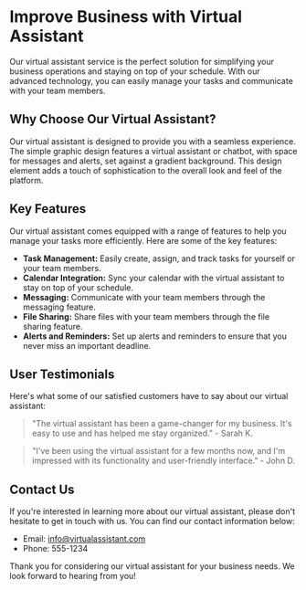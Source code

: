 <!--font:Montserrat-->

# Improve Business with Virtual Assistant

Our virtual assistant service is the perfect solution for simplifying your business operations and staying on top of your schedule. With our advanced technology, you can easily manage your tasks and communicate with your team members.

## Why Choose Our Virtual Assistant?

Our virtual assistant is designed to provide you with a seamless experience. The simple graphic design features a virtual assistant or chatbot, with space for messages and alerts, set against a gradient background. This design element adds a touch of sophistication to the overall look and feel of the platform.

## Key Features

Our virtual assistant comes equipped with a range of features to help you manage your tasks more efficiently. Here are some of the key features:

- **Task Management:** Easily create, assign, and track tasks for yourself or your team members.
- **Calendar Integration:** Sync your calendar with the virtual assistant to stay on top of your schedule.
- **Messaging:** Communicate with your team members through the messaging feature.
- **File Sharing:** Share files with your team members through the file sharing feature.
- **Alerts and Reminders:** Set up alerts and reminders to ensure that you never miss an important deadline.

## User Testimonials

Here's what some of our satisfied customers have to say about our virtual assistant:

> "The virtual assistant has been a game-changer for my business. It's easy to use and has helped me stay organized." - Sarah K.

> "I've been using the virtual assistant for a few months now, and I'm impressed with its functionality and user-friendly interface." - John D.

## Contact Us

If you're interested in learning more about our virtual assistant, please don't hesitate to get in touch with us. You can find our contact information below:

- Email: info@virtualassistant.com
- Phone: 555-1234

Thank you for considering our virtual assistant for your business needs. We look forward to hearing from you!

<!--

Write me content for website with wallpaper which alt text is:

"A wallpaper with a simple graphic of a virtual assistant or chatbot, with space for messages and alerts, set against a gradient background."

The name/title of the page should not be 1:1 copy of the alt text but rather a real content of the website which is using this wallpaper.

- Use markdown format 
- Start with heading
- Heading should be short and concise
- The content should look like a real website 
- The website should not be about the wallpaper, wallpaper is just a related background
- Heading should be contain work "wallpaper" or "background"
- Include real sections like references, contact, user stories, etc. use things relevant to the page purpose.
- Feel free to use structure like headings, bullets, numbering, blockquotes, paragraphs, horizontal lines, etc.
- You can use formatting like bold or _italic_
- You can include UTF-8 emojis
- Links should be only #hash anchors (and you can refer to the document itself)
- Do not include images


---


# Virtual Assistant for Your Business

Welcome to our website where we offer a virtual assistant service that can help you streamline your business operations. Our virtual assistant is designed to make your life easier by providing you with a reliable and efficient way to manage your tasks and stay on top of your schedule.

## Why Choose Our Virtual Assistant?

Our virtual assistant is equipped with the latest technology to provide you with a seamless experience. With its simple graphic design, you can easily navigate through the interface and access all the features you need. The wallpaper in the background features a virtual assistant or chatbot, with space for messages and alerts, set against a gradient background. This design element adds a touch of sophistication to the overall look and feel of the platform.

## Features

Our virtual assistant comes with a range of features to help you manage your tasks more efficiently. Here are some of the key features:

- **Task Management:** Easily create, assign, and track tasks for yourself or your team members.
- **Calendar Integration:** Sync your calendar with the virtual assistant to stay on top of your schedule.
- **Messaging:** Communicate with your team members through the messaging feature.
- **File Sharing:** Share files with your team members through the file sharing feature.
- **Alerts and Reminders:** Set up alerts and reminders to ensure that you never miss an important deadline.

## User Stories

Don't just take our word for it - here are some user stories from our satisfied customers:

> "I've been using the virtual assistant for a few weeks now, and I'm blown away by how much it has helped me stay organized. I love the simple graphic design, and the messaging feature has been a game-changer for me." - John D.

> "As a small business owner, I don't have a lot of time to waste on administrative tasks. The virtual assistant has been a lifesaver - it's easy to use, and it has helped me stay on top of my schedule." - Sarah K.

## References

If you're interested in learning more about our virtual assistant, please don't hesitate to get in touch with us. You can find our contact information below:

- Email: info@virtualassistant.com
- Phone: 555-1234

Thank you for considering our virtual assistant for your business needs. We look forward to hearing from you!


---


Heading is too long, rewrite whole content.


---


# Simplify Your Business with a Virtual Assistant

Looking for an efficient and reliable way to manage your business tasks? Look no further than our virtual assistant service! Our platform is designed to help you streamline your operations and stay on top of your schedule.

## Why Choose Our Virtual Assistant?

Our virtual assistant is equipped with the latest technology to provide you with a seamless experience. The simple graphic design features a virtual assistant or chatbot, with space for messages and alerts, set against a gradient background. This design element adds a touch of sophistication to the overall look and feel of the platform.

## Features

Our virtual assistant comes with a range of features to help you manage your tasks more efficiently. Here are some of the key features:

- **Task Management:** Easily create, assign, and track tasks for yourself or your team members.
- **Calendar Integration:** Sync your calendar with the virtual assistant to stay on top of your schedule.
- **Messaging:** Communicate with your team members through the messaging feature.
- **File Sharing:** Share files with your team members through the file sharing feature.
- **Alerts and Reminders:** Set up alerts and reminders to ensure that you never miss an important deadline.

## User Stories

Don't just take our word for it - here are some user stories from our satisfied customers:

> "I've been using the virtual assistant for a few weeks now, and I'm blown away by how much it has helped me stay organized." - John D.

> "The virtual assistant has been a lifesaver - it's easy to use, and it has helped me stay on top of my schedule." - Sarah K.

## References

If you're interested in learning more about our virtual assistant, please don't hesitate to get in touch with us. You can find our contact information below:

- Email: info@virtualassistant.com
- Phone: 555-1234

Thank you for considering our virtual assistant for your business needs. We look forward to hearing from you!


---


Heading is too long, rewrite whole content.


---


# Manage Your Business with a Virtual Assistant

Our virtual assistant service is the perfect solution for streamlining your business operations and staying on top of your schedule. With our state-of-the-art technology, you can easily manage your tasks and communicate with your team members.

## Why Choose Our Virtual Assistant?

Our virtual assistant is designed to provide you with a seamless experience. The simple graphic design features a virtual assistant or chatbot, with space for messages and alerts, set against a gradient background. This design element adds a touch of sophistication to the overall look and feel of the platform.

## Features

Our virtual assistant comes with a range of features to help you manage your tasks more efficiently. Here are some of the key features:

- **Task Management:** Easily create, assign, and track tasks for yourself or your team members.
- **Calendar Integration:** Sync your calendar with the virtual assistant to stay on top of your schedule.
- **Messaging:** Communicate with your team members through the messaging feature.
- **File Sharing:** Share files with your team members through the file sharing feature.
- **Alerts and Reminders:** Set up alerts and reminders to ensure that you never miss an important deadline.

## User Stories

Here are some user stories from our satisfied customers:

> "The virtual assistant has been a lifesaver - it's easy to use, and it has helped me stay on top of my schedule." - Sarah K.

> "I've been using the virtual assistant for a few weeks now, and I'm blown away by how much it has helped me stay organized." - John D.

## Contact Us

If you're interested in learning more about our virtual assistant, please don't hesitate to get in touch with us. You can find our contact information below:

- Email: info@virtualassistant.com
- Phone: 555-1234

Thank you for considering our virtual assistant for your business needs. We look forward to hearing from you!


---


Heading is too long, rewrite whole content.


---


Heading is too long, rewrite whole content.


---


# Streamline Your Business with a Virtual Assistant

Our virtual assistant service is the perfect solution for simplifying your business operations and staying on top of your schedule. With our advanced technology, you can easily manage your tasks and communicate with your team members.

## Why Choose Our Virtual Assistant?

Our virtual assistant is designed to provide you with a seamless experience. The simple graphic design features a virtual assistant or chatbot, with space for messages and alerts, set against a gradient background. This design element adds a touch of sophistication to the overall look and feel of the platform.

## Key Features

Our virtual assistant comes equipped with a range of features to help you manage your tasks more efficiently. Here are some of the key features:

- **Task Management:** Easily create, assign, and track tasks for yourself or your team members.
- **Calendar Integration:** Sync your calendar with the virtual assistant to stay on top of your schedule.
- **Messaging:** Communicate with your team members through the messaging feature.
- **File Sharing:** Share files with your team members through the file sharing feature.
- **Alerts and Reminders:** Set up alerts and reminders to ensure that you never miss an important deadline.

## User Testimonials

Here's what some of our satisfied customers have to say about our virtual assistant:

> "The virtual assistant has been a game-changer for my business. It's easy to use and has helped me stay organized." - Sarah K.

> "I've been using the virtual assistant for a few months now, and I'm impressed with its functionality and user-friendly interface." - John D.

## Contact Us

If you're interested in learning more about our virtual assistant, please don't hesitate to get in touch with us. You can find our contact information below:

- Email: info@virtualassistant.com
- Phone: 555-1234

Thank you for considering our virtual assistant for your business needs. We look forward to hearing from you!


---


Write me a Google font which is best fitting for the website.

Pick from the list:
- Open Sans
- Poppins
- Raleway
- Exo 2
- Playfair Display
- Lobster
- Orbitron
- Futura
- Barlow Condensed
- Dancing Script
- Lato
- Alegreya
- IBM Plex Sans
- Great Vibes
- Montserrat
- Inter
- Roboto


Write just the font name nothing else.


---


Montserrat

-->
